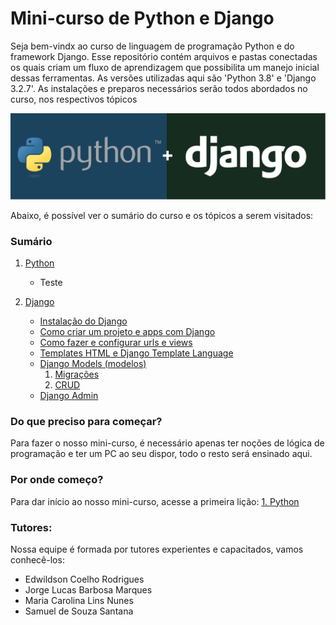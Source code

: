 # Mini-curso de Python e Django
Seja bem-vindx ao curso de linguagem de programação Python e do framework Django. Esse repositório contém arquivos e pastas conectadas os quais criam um fluxo de aprendizagem que possibilita um manejo inicial dessas ferramentas. As versões utilizadas aqui são 'Python 3.8' e 'Django 3.2.7'. As instalações e preparos necessários serão todos abordados no curso, nos respectivos tópicos

<p align="center">
  <img src="https://github.com/nunescarol/es3/blob/main/imagens/python-django2.png?raw=true" alt="Python+Django"/>
</p>

Abaixo, é possível ver o sumário do curso e os tópicos a serem visitados:

### Sumário
1. [Python](https://github.com/nunescarol/es3/tree/main/1.%20python)
   - Teste

2. [Django](https://github.com/nunescarol/es3/tree/main/2.%20django)
   - [Instalação do Django](https://github.com/nunescarol/es3/tree/main/2.%20django/0.%20Instala%C3%A7%C3%A3o%20do%20Django)
   - [Como criar um projeto e apps com Django](https://github.com/nunescarol/es3/tree/main/2.%20django/1.%20Como%20criar%20um%20projeto%20e%20apps%20com%20Django)
   - [Como fazer e configurar urls e views](https://github.com/nunescarol/es3/tree/main/2.%20django/2.%20Como%20fazer%20e%20configurar%20urls%20e%20views)
   - [Templates HTML e Django Template Language](https://github.com/nunescarol/es3/tree/main/2.%20django/3.%20Templates%20HTML%20e%20Django%20Template%20Language)
   - [Django Models (modelos)](https://github.com/nunescarol/es3/tree/main/2.%20django/4.%20Django%20Models%20(modelos))
      1. [Migrações]()
      2. [CRUD]()
   - [Django Admin](https://github.com/nunescarol/es3/tree/main/2.%20django/5.%20Django%20Admin)

### Do que preciso para começar?
Para fazer o nosso mini-curso, é necessário apenas ter noções de lógica de programação e ter um PC ao seu dispor, todo o resto será ensinado aqui.

### Por onde começo?
Para dar início ao nosso mini-curso, acesse a primeira lição: [1. Python](https://github.com/nunescarol/es3/tree/main/1.%20python)

### Tutores:
Nossa equipe é formada por tutores experientes e capacitados, vamos conhecê-los:
- Edwildson Coelho Rodrigues
- Jorge Lucas Barbosa Marques
- Maria Carolina Lins Nunes
- Samuel de Souza Santana
